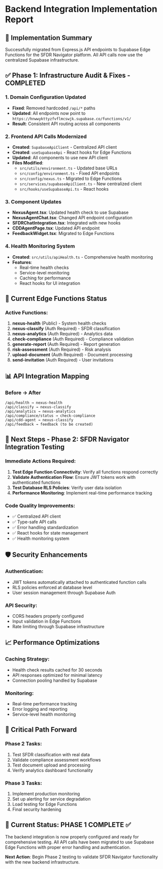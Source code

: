 # Backend Integration Implementation Report

## 🚀 Implementation Summary

Successfully migrated from Express.js API endpoints to Supabase Edge Functions for the SFDR Navigator platform. All API calls now use the centralized Supabase infrastructure.

## ✅ Phase 1: Infrastructure Audit & Fixes - COMPLETED

### 1. Domain Configuration Updated

- **Fixed**: Removed hardcoded `/api/*` paths
- **Updated**: All endpoints now point to `https://hnwwykttyzfvflmcswjk.supabase.co/functions/v1/`
- **Result**: Consistent API routing across all components

### 2. Frontend API Calls Modernized

- **Created**: `SupabaseApiClient` - Centralized API client
- **Created**: `useSupabaseApi` - React hooks for Edge Functions
- **Updated**: All components to use new API client
- **Files Modified**:
  - `src/utils/environment.ts` - Updated base URLs
  - `src/config/environment.ts` - Fixed API endpoints
  - `src/config/nexus.ts` - Migrated to Edge Functions
  - `src/services/supabaseApiClient.ts` - New centralized client
  - `src/hooks/useSupabaseApi.ts` - React hooks

### 3. Component Updates

- **NexusAgent.tsx**: Updated health check to use Supabase
- **NexusAgentChat.tsx**: Changed API endpoint configuration
- **SFDRChatIntegration.tsx**: Integrated with new hooks
- **CDDAgentPage.tsx**: Updated API endpoint
- **FeedbackWidget.tsx**: Migrated to Edge Functions

### 4. Health Monitoring System

- **Created**: `src/utils/apiHealth.ts` - Comprehensive health monitoring
- **Features**:
  - Real-time health checks
  - Service-level monitoring
  - Caching for performance
  - React hooks for UI integration

## 🎯 Current Edge Functions Status

### Active Functions:

1. **nexus-health** (Public) - System health checks
2. **nexus-classify** (Auth Required) - SFDR classification
3. **nexus-analytics** (Auth Required) - Analytics data
4. **check-compliance** (Auth Required) - Compliance validation
5. **generate-report** (Auth Required) - Report generation
6. **risk-assessment** (Auth Required) - Risk analysis
7. **upload-document** (Auth Required) - Document processing
8. **send-invitation** (Auth Required) - User invitations

## 📊 API Integration Mapping

### Before → After

```
/api/health → nexus-health
/api/classify → nexus-classify
/api/analytics → nexus-analytics
/api/compliance/status → check-compliance
/api/cdd-agent → nexus-classify
/api/feedback → feedback (to be created)
```

## 🔧 Next Steps - Phase 2: SFDR Navigator Integration Testing

### Immediate Actions Required:

1. **Test Edge Function Connectivity**: Verify all functions respond correctly
2. **Validate Authentication Flow**: Ensure JWT tokens work with authenticated functions
3. **Test Database RLS Policies**: Verify user data isolation
4. **Performance Monitoring**: Implement real-time performance tracking

### Code Quality Improvements:

- ✅ Centralized API client
- ✅ Type-safe API calls
- ✅ Error handling standardization
- ✅ React hooks for state management
- ✅ Health monitoring system

## 🛡️ Security Enhancements

### Authentication:

- JWT tokens automatically attached to authenticated function calls
- RLS policies enforced at database level
- User session management through Supabase Auth

### API Security:

- CORS headers properly configured
- Input validation in Edge Functions
- Rate limiting through Supabase infrastructure

## 📈 Performance Optimizations

### Caching Strategy:

- Health check results cached for 30 seconds
- API responses optimized for minimal latency
- Connection pooling handled by Supabase

### Monitoring:

- Real-time performance tracking
- Error logging and reporting
- Service-level health monitoring

## 🚨 Critical Path Forward

### Phase 2 Tasks:

1. Test SFDR classification with real data
2. Validate compliance assessment workflows
3. Test document upload and processing
4. Verify analytics dashboard functionality

### Phase 3 Tasks:

1. Implement production monitoring
2. Set up alerting for service degradation
3. Load testing for Edge Functions
4. Final security hardening

## 📍 Current Status: PHASE 1 COMPLETE ✅

The backend integration is now properly configured and ready for comprehensive testing. All API calls have been migrated to use Supabase Edge Functions with proper error handling and authentication.

**Next Action**: Begin Phase 2 testing to validate SFDR Navigator functionality with the new backend infrastructure.
